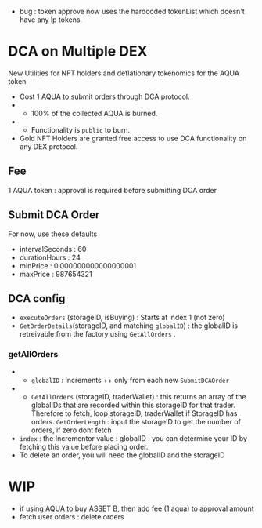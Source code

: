- bug : token approve now uses the hardcoded tokenList which doesn't have any lp tokens.

# DCA on Multiple DEX

New Utilities for NFT holders and deflationary tokenomics for the AQUA token

- Cost 1 AQUA to submit orders through DCA protocol. 
- - 100% of the collected AQUA is burned. 
- - Functionality is `public` to burn.
- Gold NFT Holders are granted free access to use DCA functionality on any DEX protocol. 


## Fee 


1 AQUA token : approval is required before submitting DCA order


## Submit DCA Order

For now, use these defaults

- intervalSeconds : 60
- durationHours : 24
- minPrice : 0.000000000000000001
- maxPrice : 987654321


## DCA config

- `executeOrders` (storageID, isBuying) : Starts at index 1 (not zero)
- `GetOrderDetails`(storageID, and matching `globalID`) : the globalID is retreivable from the factory using `GetAllOrders` .

### getAllOrders

- - `globalID` : Increments ++ only from each new `SubmitDCAOrder`
- - `GetAllOrders` (storageID, traderWallet) : this returns an array of the globalIDs that are recorded within this storageID for that trader. Therefore to fetch, loop storageID, traderWallet if StorageID has orders. `GetOrderLength` : input the storageID to get the number of orders, if zero dont fetch
- `index` : the Incrementor value : globalID : you can determine your ID by fetching this value before placing order.
- To delete an order, you will need the globalID and the storageID

# WIP 
- if using AQUA to buy ASSET B, then add fee (1 aqua) to approval amount
- fetch user orders : delete orders 